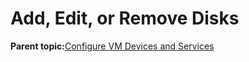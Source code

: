 <!--
SPDX-FileCopyrightText: 2023,2024 Oracle and/or its affiliates.
SPDX-License-Identifier: CC-BY-SA-4.0
-->
# Add, Edit, or Remove Disks

**Parent topic:**[Configure VM Devices and Services](../topics/cockpit-kvm_manage_instance.md)

